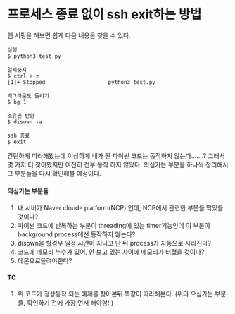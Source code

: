 
# 프로세스 종료 없이 ssh exit하는 방법

웹 서핑을 해보면 쉽게 다음 내용을 찾을 수 있다.

```
실행
$ python3 test.py

일시중지
$ ctrl + z
[1]+ Stopped 					python3 test.py

백그라운도 돌리기
$ bg 1

소유권 반환
$ disown -a

ssh 종료
$ exit
```

간단하게 따라해봤는데 이상하게 내가 짠 파이썬 코드는 동작하지 않는다.......? 그래서 몇 가지 더 찾아봤지만 여전히 전부 동작 하지 않았다. 의심가는 부분을 하나씩 정리해서 그 부분들을 다시 확인해볼 예정이다.

#### 의심가는 부분들
1. 내 서버가 Naver cloude platform(NCP) 인데, NCP에서 관련한 부분을 막았을 것이다?
2. 파이썬 코드에 반복하는 부분이 threading에 있는 timer기능인데 이 부분이 background process에선 동작하지 않는다?
3. disown을 할경우 일정 시간이 지나고 난 뒤 process가 자동으로 사라진다?
4. 코드에 메모리 누수가 있어, 안 보고 있는 사이에 메모리가 터졌을 것이다?
5. 데몬으로돌려야한다?

#### TC
1. 위 코드가 정상동작 되는 예제를 찾아본뒤 똑같이 따라해본다. (위의 으심가는 부분들, 확인하기 전에 가장 먼저 해야함!!)
